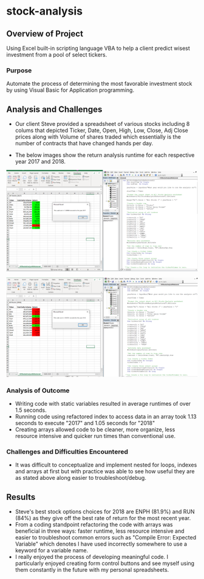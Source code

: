 # stock-analysis

## Overview of Project

Using Excel built-in scripting language VBA to help a client predict wisest investment from a pool of select tickers.

### Purpose
Automate the process of determining the most favorable investment stock by using Visual Basic for Application programming.


## Analysis and Challenges
* Our client Steve provided a spreadsheet of various stocks including 8 colums that depicted Ticker, Date, Open, High, Low, Close, Adj Close prices along with Volume of shares traded which essentially is the number of contracts that have changed hands per day.

* The below images show the return analysis runtime for each respective year 2017 and 2018.

![2017](https://github.com/basecipher/stock-analysis/blob/main/Resources/VBA_Challenge_2017.png)

![2018](https://github.com/basecipher/stock-analysis/blob/main/Resources/VBA_Challenge_2018.png)

### Analysis of Outcome
* Writing code with static variables resulted in average runtimes of over 1.5 seconds.
* Running code using refactored index to access data in an array took 1.13 seconds to execute "2017" and 1.05 seconds for "2018"
* Creating arrays allowed code to be cleaner, more organize, less resource intensive and quicker run times than conventional use.

### Challenges and Difficulties Encountered
* It was difficult to conceptualize and implement nested for loops, indexes and arrays at first but with practice was able to see how useful they are as stated above along easier to troubleshoot/debug.

## Results
* Steve's best stock options choices for 2018 are ENPH (81.9%) and RUN (84%) as they give off the best rate of return for the most recent year.
* From a coding standpoint refactoring the code with arrays was beneficial in three ways:  faster runtime, less resource intensive and easier to troubleshoot common errors such as "Compile Error: Expected Variable" which denotes I have used incorrectly somewhere to use a keyword for a variable name.
* I really enjoyed the process of developing meaningful code.  I particularly enjoyed creating form control buttons and see myself using them constantly in the future with my personal spreadsheets.
